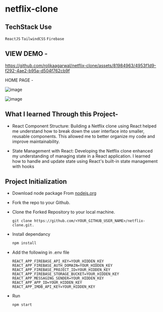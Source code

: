 # netflix-clone

## TechStack Use

`ReactJS`
`TailwindCSS`
`Firebase`


## VIEW DEMO - 



https://github.com/rolikaagarwal/netflix-clone/assets/81984963/4953f1d9-f292-4ae2-b95a-d504f762cb9f

HOME PAGE - 


![image](https://github.com/rolikaagarwal/netflix-clone/assets/81984963/0810a9ab-be39-4275-8e73-226c3da55490)

![image](https://github.com/rolikaagarwal/netflix-clone/assets/81984963/7ba12eaf-e3fe-4714-9db4-0145f0296f07)


## What I learned Through this Project- 

- React Component Structure: Building a Netflix clone using React helped me understand how to break down the user interface into smaller, reusable components. This allowed me to better organize my code and improve maintainability.

- State Management with React: Developing the Netflix clone enhanced my understanding of managing state in a React application. I learned how to handle and update state using React's built-in state management with hooks

## Project Initialization

- Download node package From [nodejs.org](https://nodejs.org/en/download/)

- Fork the repo to your Github.

- Clone the Forked Repository to your local machine.
	```
	git clone https://github.com/<YOUR_GITHUB_USER_NAME>/netflix-clone.git.
	```
- Install dependancy
   ```bash
  npm install
	```
  
- Add the following in .env file
  ```
  REACT_APP_FIREBASE_API_KEY=YOUR_HIDDEN_KEY
  REACT_APP_FIREBASE_AUTH_DOMAIN=YOUR_HIDDEN_KEY
  REACT_APP_FIREBASE_PROJECT_ID=YOUR_HIDDEN_KEY
  REACT_APP_FIREBASE_STORAGE_BUCKET=YOUR_HIDDEN_KEY
  REACT_APP_MESSAGING_SENDER=YOUR_HIDDEN_KEY
  REACT_APP_APP_ID=YOUR_HIDDEN_KEY
  REACT_APP_IMDB_API_KEY=YOUR_HIDDEN_KEY
  ```

- Run
  ``` 
  npm start
  ```
